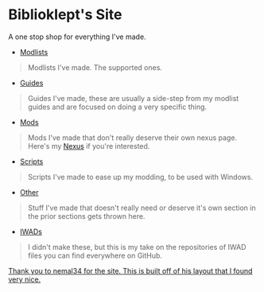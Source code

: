 # Biblioklept's Site
A one stop shop for everything I've made.

- [Modlists](./modlists)
> Modlists I've made. The supported ones.
- [Guides](./guides)
> Guides I've made, these are usually a side-step from my modlist guides and are focused on doing a very specific thing.
- [Mods](./mods)
> Mods I've made that don't really deserve their own nexus page. Here's my [Nexus](https://www.nexusmods.com/users/79495983) if you're interested.
- [Scripts](./scripts)
> Scripts I've made to ease up my modding, to be used with Windows.
- [Other](./other)
> Stuff I've made that doesn't really need or deserve it's own section in the prior sections gets thrown here.
- [IWADs](./iwads)
> I didn't make these, but this is my take on the repositories of IWAD files you can find everywhere on GitHub.

[Thank you to nemal34 for the site. This is built off of his layout that I found very nice.](https://github.com/nemal34/grebHorizonEssential)